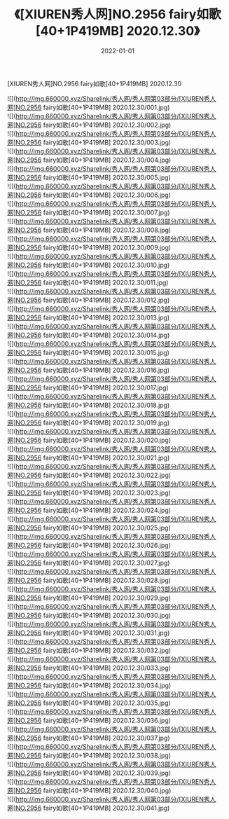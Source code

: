 ﻿---
layout: post
title:  《[XIUREN秀人网]NO.2956 fairy如歌[40+1P419MB] 2020.12.30》
date:   2022-01-01
img: http://img.660000.xyz/Sharelink/秀人网/秀人网第03部分/[XIUREN秀人网]NO.2956 fairy如歌[40+1P419MB] 2020.12.30/000.jpg
categories: [美女, 清纯, 唯美]
---

[XIUREN秀人网]NO.2956 fairy如歌[40+1P419MB] 2020.12.30

 ![](http://img.660000.xyz/Sharelink/秀人网/秀人网第03部分/[XIUREN秀人网]NO.2956 fairy如歌[40+1P419MB] 2020.12.30/001.jpg) <br>![](http://img.660000.xyz/Sharelink/秀人网/秀人网第03部分/[XIUREN秀人网]NO.2956 fairy如歌[40+1P419MB] 2020.12.30/002.jpg) <br>![](http://img.660000.xyz/Sharelink/秀人网/秀人网第03部分/[XIUREN秀人网]NO.2956 fairy如歌[40+1P419MB] 2020.12.30/003.jpg) <br>![](http://img.660000.xyz/Sharelink/秀人网/秀人网第03部分/[XIUREN秀人网]NO.2956 fairy如歌[40+1P419MB] 2020.12.30/004.jpg) <br>![](http://img.660000.xyz/Sharelink/秀人网/秀人网第03部分/[XIUREN秀人网]NO.2956 fairy如歌[40+1P419MB] 2020.12.30/005.jpg) <br>![](http://img.660000.xyz/Sharelink/秀人网/秀人网第03部分/[XIUREN秀人网]NO.2956 fairy如歌[40+1P419MB] 2020.12.30/006.jpg) <br>![](http://img.660000.xyz/Sharelink/秀人网/秀人网第03部分/[XIUREN秀人网]NO.2956 fairy如歌[40+1P419MB] 2020.12.30/007.jpg) <br>![](http://img.660000.xyz/Sharelink/秀人网/秀人网第03部分/[XIUREN秀人网]NO.2956 fairy如歌[40+1P419MB] 2020.12.30/008.jpg) <br>![](http://img.660000.xyz/Sharelink/秀人网/秀人网第03部分/[XIUREN秀人网]NO.2956 fairy如歌[40+1P419MB] 2020.12.30/009.jpg) <br>![](http://img.660000.xyz/Sharelink/秀人网/秀人网第03部分/[XIUREN秀人网]NO.2956 fairy如歌[40+1P419MB] 2020.12.30/010.jpg) <br>![](http://img.660000.xyz/Sharelink/秀人网/秀人网第03部分/[XIUREN秀人网]NO.2956 fairy如歌[40+1P419MB] 2020.12.30/011.jpg) <br>![](http://img.660000.xyz/Sharelink/秀人网/秀人网第03部分/[XIUREN秀人网]NO.2956 fairy如歌[40+1P419MB] 2020.12.30/012.jpg) <br>![](http://img.660000.xyz/Sharelink/秀人网/秀人网第03部分/[XIUREN秀人网]NO.2956 fairy如歌[40+1P419MB] 2020.12.30/013.jpg) <br>![](http://img.660000.xyz/Sharelink/秀人网/秀人网第03部分/[XIUREN秀人网]NO.2956 fairy如歌[40+1P419MB] 2020.12.30/014.jpg) <br>![](http://img.660000.xyz/Sharelink/秀人网/秀人网第03部分/[XIUREN秀人网]NO.2956 fairy如歌[40+1P419MB] 2020.12.30/015.jpg) <br>![](http://img.660000.xyz/Sharelink/秀人网/秀人网第03部分/[XIUREN秀人网]NO.2956 fairy如歌[40+1P419MB] 2020.12.30/016.jpg) <br>![](http://img.660000.xyz/Sharelink/秀人网/秀人网第03部分/[XIUREN秀人网]NO.2956 fairy如歌[40+1P419MB] 2020.12.30/017.jpg) <br>![](http://img.660000.xyz/Sharelink/秀人网/秀人网第03部分/[XIUREN秀人网]NO.2956 fairy如歌[40+1P419MB] 2020.12.30/018.jpg) <br>![](http://img.660000.xyz/Sharelink/秀人网/秀人网第03部分/[XIUREN秀人网]NO.2956 fairy如歌[40+1P419MB] 2020.12.30/019.jpg) <br>![](http://img.660000.xyz/Sharelink/秀人网/秀人网第03部分/[XIUREN秀人网]NO.2956 fairy如歌[40+1P419MB] 2020.12.30/020.jpg) <br>![](http://img.660000.xyz/Sharelink/秀人网/秀人网第03部分/[XIUREN秀人网]NO.2956 fairy如歌[40+1P419MB] 2020.12.30/021.jpg) <br>![](http://img.660000.xyz/Sharelink/秀人网/秀人网第03部分/[XIUREN秀人网]NO.2956 fairy如歌[40+1P419MB] 2020.12.30/022.jpg) <br>![](http://img.660000.xyz/Sharelink/秀人网/秀人网第03部分/[XIUREN秀人网]NO.2956 fairy如歌[40+1P419MB] 2020.12.30/023.jpg) <br>![](http://img.660000.xyz/Sharelink/秀人网/秀人网第03部分/[XIUREN秀人网]NO.2956 fairy如歌[40+1P419MB] 2020.12.30/024.jpg) <br>![](http://img.660000.xyz/Sharelink/秀人网/秀人网第03部分/[XIUREN秀人网]NO.2956 fairy如歌[40+1P419MB] 2020.12.30/025.jpg) <br>![](http://img.660000.xyz/Sharelink/秀人网/秀人网第03部分/[XIUREN秀人网]NO.2956 fairy如歌[40+1P419MB] 2020.12.30/026.jpg) <br>![](http://img.660000.xyz/Sharelink/秀人网/秀人网第03部分/[XIUREN秀人网]NO.2956 fairy如歌[40+1P419MB] 2020.12.30/027.jpg) <br>![](http://img.660000.xyz/Sharelink/秀人网/秀人网第03部分/[XIUREN秀人网]NO.2956 fairy如歌[40+1P419MB] 2020.12.30/028.jpg) <br>![](http://img.660000.xyz/Sharelink/秀人网/秀人网第03部分/[XIUREN秀人网]NO.2956 fairy如歌[40+1P419MB] 2020.12.30/029.jpg) <br>![](http://img.660000.xyz/Sharelink/秀人网/秀人网第03部分/[XIUREN秀人网]NO.2956 fairy如歌[40+1P419MB] 2020.12.30/030.jpg) <br>![](http://img.660000.xyz/Sharelink/秀人网/秀人网第03部分/[XIUREN秀人网]NO.2956 fairy如歌[40+1P419MB] 2020.12.30/031.jpg) <br>![](http://img.660000.xyz/Sharelink/秀人网/秀人网第03部分/[XIUREN秀人网]NO.2956 fairy如歌[40+1P419MB] 2020.12.30/032.jpg) <br>![](http://img.660000.xyz/Sharelink/秀人网/秀人网第03部分/[XIUREN秀人网]NO.2956 fairy如歌[40+1P419MB] 2020.12.30/033.jpg) <br>![](http://img.660000.xyz/Sharelink/秀人网/秀人网第03部分/[XIUREN秀人网]NO.2956 fairy如歌[40+1P419MB] 2020.12.30/034.jpg) <br>![](http://img.660000.xyz/Sharelink/秀人网/秀人网第03部分/[XIUREN秀人网]NO.2956 fairy如歌[40+1P419MB] 2020.12.30/035.jpg) <br>![](http://img.660000.xyz/Sharelink/秀人网/秀人网第03部分/[XIUREN秀人网]NO.2956 fairy如歌[40+1P419MB] 2020.12.30/036.jpg) <br>![](http://img.660000.xyz/Sharelink/秀人网/秀人网第03部分/[XIUREN秀人网]NO.2956 fairy如歌[40+1P419MB] 2020.12.30/037.jpg) <br>![](http://img.660000.xyz/Sharelink/秀人网/秀人网第03部分/[XIUREN秀人网]NO.2956 fairy如歌[40+1P419MB] 2020.12.30/038.jpg) <br>![](http://img.660000.xyz/Sharelink/秀人网/秀人网第03部分/[XIUREN秀人网]NO.2956 fairy如歌[40+1P419MB] 2020.12.30/039.jpg) <br>![](http://img.660000.xyz/Sharelink/秀人网/秀人网第03部分/[XIUREN秀人网]NO.2956 fairy如歌[40+1P419MB] 2020.12.30/040.jpg) <br>![](http://img.660000.xyz/Sharelink/秀人网/秀人网第03部分/[XIUREN秀人网]NO.2956 fairy如歌[40+1P419MB] 2020.12.30/041.jpg) <br>